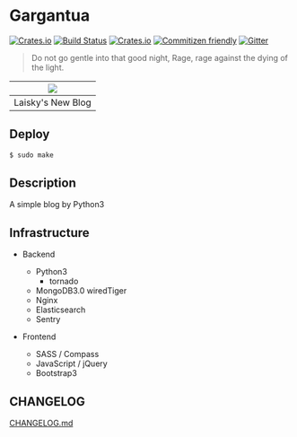 Gargantua
===

[![Crates.io](https://img.shields.io/crates/l/rustc-serialize.svg)]()
[![Build Status](https://travis-ci.org/Laisky/laisky-blog.svg?branch=master)](https://travis-ci.org/Laisky/laisky-blog)
[![Crates.io](https://img.shields.io/badge/version-v2.1-blue.svg)]()
[![Commitizen friendly](https://img.shields.io/badge/commitizen-friendly-brightgreen.svg)](http://commitizen.github.io/cz-cli/)
[![Gitter](https://badges.gitter.im/Laisky/laisky-blog.svg)](https://gitter.im/Laisky/laisky-blog?utm_source=badge&utm_medium=badge&utm_campaign=pr-badge)

> Do not go gentle into that good night, Rage, rage against the dying of the light.

| ![](http://7xjvpy.dl1.z0.glb.clouddn.com/gargantua.jpg) |
|:--:|
| Laisky's New Blog |

## Deploy

```sh
$ sudo make
```

## Description

A simple blog by Python3

## Infrastructure

- Backend
    - Python3
        - tornado
    - MongoDB3.0 wiredTiger
    - Nginx
    - Elasticsearch
    - Sentry

- Frontend
    - SASS / Compass
    - JavaScript / jQuery
    - Bootstrap3


## CHANGELOG

[CHANGELOG.md](https://github.com/Laisky/laisky-blog/blob/master/CHANGELOG.md)

